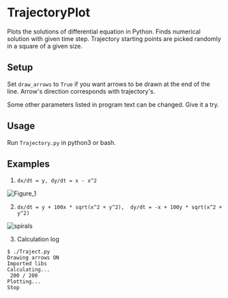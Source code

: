 # TrajectoryPlot
Plots the solutions of differential equation in Python. Finds numerical solution with given time step. Trajectory starting points are picked randomly in a square of a given size.

## Setup
Set `draw_arrows` to `True` if you want arrows to be drawn at the end of the line. Arrow's direction corresponds with trajectory's.

Some other parameters listed in program text can be changed. Give it a try.

## Usage
Run `Trajectory.py` in python3 or bash.

## Examples

1) `dx/dt = y, dy/dt = x - x^2`

![Figure_1](https://user-images.githubusercontent.com/52855633/227819813-4666d391-8790-43e4-ad66-def81e0e5421.png)

2) `dx/dt = y + 100x * sqrt(x^2 + y^2),  dy/dt = -x + 100y * sqrt(x^2 + y^2)`

![spirals](https://user-images.githubusercontent.com/52855633/227819956-848d221e-2594-41c7-bf38-2b99b11feaaf.png)

3) Calculation log
```
$ ./Traject.py
Drawing arrows ON
Imported libs
Calculating...
 200 / 200
Plotting...
Stop
```
